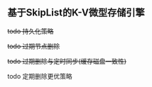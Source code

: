 ## 基于SkipList的K-V微型存储引擎



~~todo 持久化策略~~

~~todo 过期节点删除~~

~~todo 过期删除与定时同步(缓存磁盘一致性)~~

todo 定期删除更优策略


